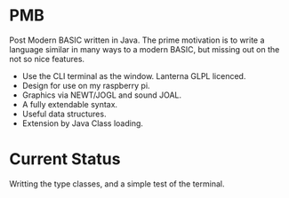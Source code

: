 PMB
===

Post Modern BASIC written in Java. The prime motivation is to write a language similar in many ways to a modern BASIC, but missing out on the not so nice features.

  * Use the CLI terminal as the window. Lanterna GLPL licenced.
  * Design for use on my raspberry pi.
  * Graphics via NEWT/JOGL and sound JOAL.
  * A fully extendable syntax.
  * Useful data structures.
  * Extension by Java Class loading.

Current Status
==============

Writting the type classes, and a simple test of the terminal.
